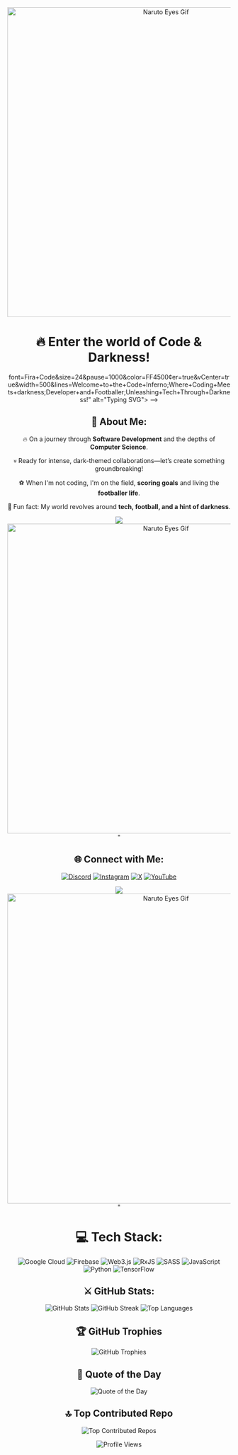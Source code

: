 <div align="center">
  <img src="https://i.giphy.com/media/v1.Y2lkPTc5MGI3NjExeXlxNzZ5Mnl5cmRyODZxcjM4YjVkNHJwMTI4aWR4ZTRnempxYXI3biZlcD12MV9pbnRlcm5hbF9naWZfYnlfaWQmY3Q9Zw/DpaNIXwZaVPvnTomcj/giphy.gif" width="700" alt="Naruto Eyes Gif">
</div>

<div align="center">
  
# 🔥 **Enter the world of Code & Darkness!**
<p align="center">
<!-- <!--   <img src="https://readme-typing-svg.demolab.com -->
  font=Fira+Code&size=24&pause=1000&color=FF4500&center=true&vCenter=true&width=500&lines=Welcome+to+the+Code+Inferno;Where+Coding+Meets+darkness;Developer+and+Footballer;Unleashing+Tech+Through+Darkness!" alt="Typing SVG"> -->
</p>

## 👹 About Me:
🔥 On a journey through **Software Development** and the depths of **Computer Science**.

💀 Ready for intense, dark-themed collaborations—let’s create something groundbreaking!

⚽ When I'm not coding, I'm on the field, **scoring goals** and living the **footballer life**.

🖤 Fun fact: My world revolves around **tech, football, and a hint of darkness**.

<div align="center">
  <img src="<div align="center">
  <img src="https://i.giphy.com/media/v1.Y2lkPTc5MGI3NjExdWFmbTN0bnV6dHAxcWYwd3VqMTY4bTM2dWJiM3BtOXRkNXpzczFmMyZlcD12MV9pbnRlcm5hbF9naWZfYnlfaWQmY3Q9Zw/0N7BUNOKBN8OhIjJEO/giphy.gif" width="700" alt="Naruto Eyes Gif">
</div>" 
</div>

<div align="center">
  
## 🌐 Connect with Me:
[![Discord](https://img.shields.io/badge/Discord-%237289DA.svg?logo=discord&logoColor=white)](https://discord.gg/https://discord.com/channels/@me)
[![Instagram](https://img.shields.io/badge/Instagram-%23E4405F.svg?logo=Instagram&logoColor=white)](https://instagram.com/_until_the_end_07_)
[![X](https://img.shields.io/badge/X-black.svg?logo=X&logoColor=white)](https://x.com/Mohit8091318455)
[![YouTube](https://img.shields.io/badge/YouTube-%23FF0000.svg?logo=YouTube&logoColor=white)](https://youtube.com/@Mohit_deshmukh-e9z)

<div align="center">
  <img src="<div align="center">
  <img src="https://i.giphy.com/media/v1.Y2lkPTc5MGI3NjExejBndGZiNGZ6ZjRhN3FuczJ4eWVnNWd5MTkxNXdpdjQxNmNiN3p0MCZlcD12MV9pbnRlcm5hbF9naWZfYnlfaWQmY3Q9Zw/5Pz3glsQiO9EBNglcu/giphy.gif" width="700" alt="Naruto Eyes Gif">
</div>" 

# 💻 **Tech Stack**:
![Google Cloud](https://img.shields.io/badge/GoogleCloud-%234285F4.svg?style=for-the-badge&logo=google-cloud&logoColor=white) 
![Firebase](https://img.shields.io/badge/firebase-%23039BE5.svg?style=for-the-badge&logo=firebase) 
![Web3.js](https://img.shields.io/badge/web3.js-F16822?style=for-the-badge&logo=web3.js&logoColor=white)
![RxJS](https://img.shields.io/badge/rxjs-%23B7178C.svg?style=for-the-badge&logo=reactivex&logoColor=white)
![SASS](https://img.shields.io/badge/SASS-hotpink.svg?style=for-the-badge&logo=SASS&logoColor=white)
![JavaScript](https://img.shields.io/badge/javascript-%23323330.svg?style=for-the-badge&logo=javascript&logoColor=%23F7DF1E)
![Python](https://img.shields.io/badge/python-3670A0?style=for-the-badge&logo=python&logoColor=ffdd54)
![TensorFlow](https://img.shields.io/badge/TensorFlow-%23FF6F00.svg?style=for-the-badge&logo=TensorFlow&logoColor=white)

## ⚔️ **GitHub Stats:**
<p align="center">
  <img src="https://github-readme-stats.vercel.app/api?username=mohizzzol&theme=tokyonight&hide_border=true&include_all_commits=true&count_private=true" alt="GitHub Stats" />
  <img src="https://github-readme-streak-stats.herokuapp.com/?user=mohizzzol&theme=tokyonight&hide_border=true" alt="GitHub Streak" />
  <img src="https://github-readme-stats.vercel.app/api/top-langs/?username=mohizzzol&theme=tokyonight&hide_border=true&include_all_commits=true&count_private=true&layout=compact" alt="Top Languages" />
</p>

## 🏆 **GitHub Trophies**
<p align="center">
  <img src="https://github-profile-trophy.vercel.app/?username=mohizzzol&theme=darkhub&no-frame=false&no-bg=true&margin-w=4" alt="GitHub Trophies"/>
</p>

## 💬 **Quote of the Day**
<p align="center">
  <img src="https://quotes-github-readme.vercel.app/api?type=horizontal&theme=tokyonight" alt="Quote of the Day"/>
</p>

## 🔝 **Top Contributed Repo**
<p align="center">
  <img src="https://github-contributor-stats.vercel.app/api?username=mohizzzol&limit=5&theme=tokyonight&combine_all_yearly_contributions=true" alt="Top Contributed Repos"/>
</p>

<p align="center">
  <img src="https://visitcount.itsvg.in/api?id=mohizzzol&label=Profile%20Views&color=6&icon=5&pretty=true" alt="Profile Views" />
</p>

<!-- Made with 🖤 in the Dark Mode -->

